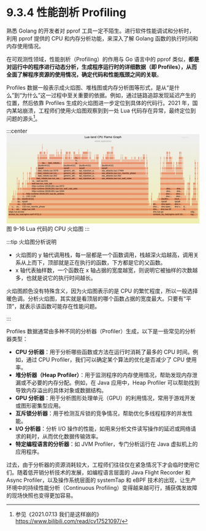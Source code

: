 # 9.3.4 性能剖析 Profiling

熟悉 Golang 的开发者对 pprof 工具一定不陌生。进行软件性能调试和分析时，利用 pprof 提供的 CPU 和内存分析功能，来深入了解 Golang 函数的执行时间和内存使用情况。

在可观测性领域，性能剖析（Profiling）的作用与 Go 语言中的 pprof 类似，**都是对运行中的程序进行动态分析，生成程序运行时的详细数据（即 Profiles），从而全面了解程序资源的使用情况，确定代码和性能瓶颈之间的关联**。

Profiles 数据一般表示成火焰图、堆栈图或内存分析图等形式，是从“是什么”到“为什么”这一过程中至关重要的依据。例如，通过链路追踪发现延迟产生的位置，然后依靠 Profiles 生成的火焰图进一步定位到具体的代码行。2021 年，国内某站崩溃，工程师们使用火焰图观察到到一处 Lua 代码存在异常，最终定位到问题的源头[^1]。

:::center
  ![](../assets/lua-cpu-flame-graph.webp)<br/>
  图 9-16 Lua 代码的 CPU 火焰图
:::

:::tip 火焰图分析说明

- 火焰图的 y 轴代调用栈，每一层都是一个函数调用，栈越深火焰越高，调用关系从上而下，顶部就是正在执行的函数，下方都是它的父函数。
- x 轴代表抽样数，一个函数在 x 轴占据的宽度越宽，则说明它被抽样的次数越多，也就是说它的执行时间越长。

火焰图颜色没有特殊含义，因为火焰图表示的是 CPU 的繁忙程度，所以一般选择暖色调。分析火焰图，其实就是看顶层的哪个函数占据的宽度最大。只要有“平顶”，就表示该函数可能存在性能问题。

:::

Profiles 数据通常由多种不同的分析器（Profiler）生成，以下是一些常见的分析器类型：

- **CPU 分析器**：用于分析哪些函数或方法在运行时消耗了最多的 CPU 时间。例如，通过 CPU Profiler，我们可以确定某个算法的优化是否减少了 CPU 使用率。
- **堆分析器（Heap Profiler）**：用于监测程序的内存使用情况，帮助发现内存泄漏或不必要的内存分配。例如，在 Java 应用中，Heap Profiler 可以帮助找到导致内存溢出的具体对象或数据结构。
- **GPU 分析器**：用于分析图形处理单元（GPU）的利用情况，常用于游戏开发或图形密集型应用。
- **互斥锁分析器**：用于检测互斥锁的竞争情况，帮助优化多线程程序的并发性能。
- **I/O 分析器**：分析 I/O 操作的性能，如用来分析文件读写操作的延迟或网络请求的耗时，从而优化数据传输效率。
- **特定编程语言的分析器**：如 JVM Profiler，专门分析运行在 Java 虚拟机上的应用程序。

过去，由于分析器的资源消耗较大，工程师们往往仅在紧急情况下才会临时使用它们。随着低开销分析技术的发展，如编程语言层面的 Java Flight Recorder 和 Async Profiler，以及操作系统层面的 systemTap 和 eBPF 技术的出现，让生产环境中的持续性能分析（Continuous Profiling）变得越来越可行，捕获偶发故障的现场快照也变得更加容易。

[^1]: 参见《2021.07.13 我们是这样崩的》https://www.bilibili.com/read/cv17521097/

